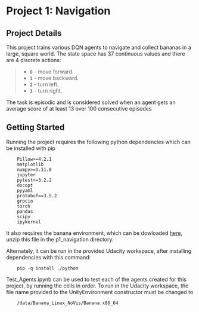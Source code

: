 # Project 1: Navigation

## Project Details

This project trains various DQN agents to navigate and collect bananas in a large, square world. The state space has 37 continuous values and there are 4 discrete actions:
> - **`0`** - move forward.
> - **`1`** - move backward.
> - **`2`** - turn left.
> - **`3`** - turn right.

The task is episodic and is considered solved when an agent gets an average score of at least 13 over 100 consecutive episodes
## Getting Started

Running the project requires the following python dependencies which can be installed with pip 

		Pillow>=4.2.1
		matplotlib
		numpy>=1.11.0
		jupyter
		pytest>=3.2.2
		docopt
		pyyaml
		protobuf==3.5.2
		grpcio
		torch
		pandas
		scipy
		ipykernel

It also requires the banana environment, which can be dowloaded [here](https://s3-us-west-1.amazonaws.com/udacity-drlnd/P1/Banana/Banana_Linux_NoVis.zip), unzip this file in the p1_navigation directory. 

Alternately, it can be run in the provided Udacity workspace, after installing dependencies with this command:

		pip -q install ./python

Test_Agents.ipynb can be used to test each of the agents created for this project, by running the cells in order. To run in the Udacity workspace, the file name provided to the UnityEnvironment constructor must be changed to 

		/data/Banana_Linux_NoVis/Banana.x86_64
